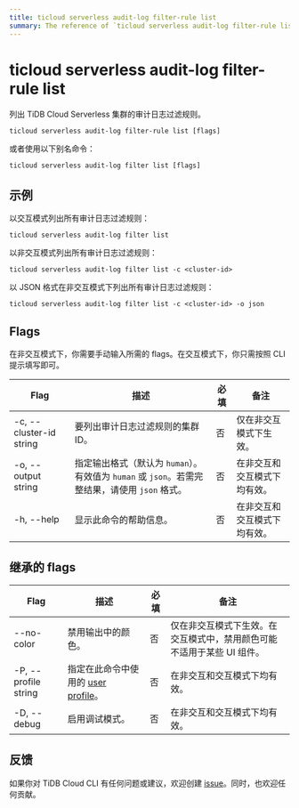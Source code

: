 ```yaml
---
title: ticloud serverless audit-log filter-rule list
summary: The reference of `ticloud serverless audit-log filter-rule list`.
---
```


# ticloud serverless audit-log filter-rule list

列出 TiDB Cloud Serverless 集群的审计日志过滤规则。

```shell
ticloud serverless audit-log filter-rule list [flags]
```

或者使用以下别名命令：

```shell
ticloud serverless audit-log filter list [flags]
```

## 示例

以交互模式列出所有审计日志过滤规则：

```shell
ticloud serverless audit-log filter list
```

以非交互模式列出所有审计日志过滤规则：

```shell
ticloud serverless audit-log filter list -c <cluster-id>
```

以 JSON 格式在非交互模式下列出所有审计日志过滤规则：

```shell
ticloud serverless audit-log filter list -c <cluster-id> -o json
```

## Flags

在非交互模式下，你需要手动输入所需的 flags。在交互模式下，你只需按照 CLI 提示填写即可。

| Flag                    | 描述                                                                                               | 必填 | 备注                                                 |
|-------------------------|---------------------------------------------------------------------------------------------------|--------|------------------------------------------------------|
| -c, --cluster-id string | 要列出审计日志过滤规则的集群 ID。                                                                   | 否     | 仅在非交互模式下生效。                                |
| -o, --output string     | 指定输出格式（默认为 `human`）。有效值为 `human` 或 `json`。若需完整结果，请使用 `json` 格式。             | 否     | 在非交互和交互模式下均有效。                            |
| -h, --help              | 显示此命令的帮助信息。                                                                               | 否     | 在非交互和交互模式下均有效。                            |

## 继承的 flags

| Flag                 | 描述                                                                                          | 必填 | 备注                                                                                                              |
|----------------------|------------------------------------------------------------------------------------------------|--------|-------------------------------------------------------------------------------------------------------------------|
| --no-color           | 禁用输出中的颜色。                                                                               | 否     | 仅在非交互模式下生效。在交互模式中，禁用颜色可能不适用于某些 UI 组件。                                              |
| -P, --profile string | 指定在此命令中使用的 [user profile](/tidb-cloud/cli-reference.md#user-profile)。             | 否     | 在非交互和交互模式下均有效。                                                                                        |
| -D, --debug          | 启用调试模式。                                                                                   | 否     | 在非交互和交互模式下均有效。                                                                                        |

## 反馈

如果你对 TiDB Cloud CLI 有任何问题或建议，欢迎创建 [issue](https://github.com/tidbcloud/tidbcloud-cli/issues/new/choose)。同时，也欢迎任何贡献。